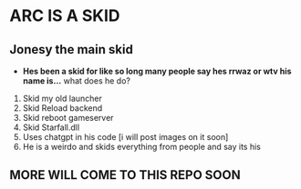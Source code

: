 # ARC IS A SKID
## Jonesy the main skid
* **Hes been a skid for like so long many people say hes rrwaz or wtv his name is...**
what does he do?
1. Skid my old launcher
2. Skid Reload backend
3. Skid reboot gameserver
4. Skid Starfall.dll
5. Uses chatgpt in his code [i will post images on it soon]
6. He is a weirdo and skids everything from people and say its his
## MORE WILL COME TO THIS REPO SOON
